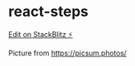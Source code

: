 # react-steps

[Edit on StackBlitz ⚡️](https://stackblitz.com/edit/react-simple-calc-form-example-hxa2a3)



Picture from https://picsum.photos/


